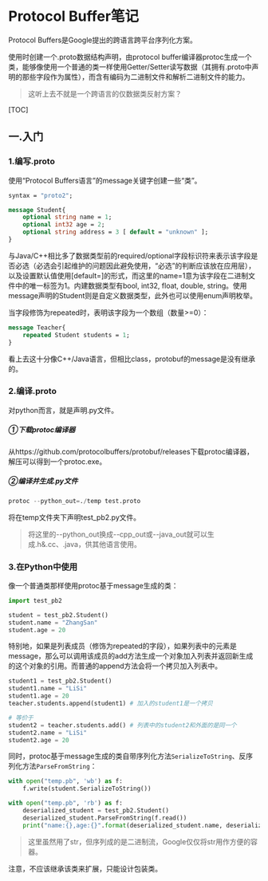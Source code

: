 # Protocol Buffer笔记

Protocol Buffers是Google提出的跨语言跨平台序列化方案。

使用时创建一个.proto数据结构声明，由protocol buffer编译器protoc生成一个类，能够像使用一个普通的类一样使用Getter/Setter读写数据（其拥有.proto中声明的那些字段作为属性），而含有编码为二进制文件和解析二进制文件的能力。

> 这听上去不就是一个跨语言的仅数据类反射方案？

[TOC]

## 一.入门

### 1.编写.proto

使用“Protocol Buffers语言”的message关键字创建一些“类”。

```protobuf
syntax = "proto2";

message Student{
    optional string name = 1;
    optional int32 age = 2;
    optional string address = 3 [ default = "unknown" ];
}
```

与Java/C++相比多了数据类型前的required/optional字段标识符来表示该字段是否必选（必选会引起维护的问题因此避免使用，“必选”的判断应该放在应用层），以及设置默认值使用[default=]的形式，而这里的name=1意为该字段在二进制文件中的唯一标签为1。内建数据类型有bool, int32, float, double, string。使用message声明的Student则是自定义数据类型，此外也可以使用enum声明枚举。

当字段修饰为repeated时，表明该字段为一个数组（数量>=0）：

```protobuf
message Teacher{
    repeated Student students = 1;
}
```

看上去这十分像C++/Java语言，但相比class，protobuf的message是没有继承的。

### 2.编译.proto

对python而言，就是声明.py文件。

##### ①下载protoc编译器

从https://github.com/protocolbuffers/protobuf/releases下载protoc编译器，解压可以得到一个protoc.exe。

##### ②编译并生成.py文件

```python
protoc --python_out=./temp test.proto
```

将在temp文件夹下声明test_pb2.py文件。

> 将这里的--python_out换成--cpp_out或--java_out就可以生成.h&.cc、.java，供其他语言使用。

### 3.在Python中使用

像一个普通类那样使用protoc基于message生成的类：

```python
import test_pb2

student = test_pb2.Student()
student.name = "ZhangSan"
student.age = 20
```

特别地，如果是列表成员（修饰为repeated的字段），如果列表中的元素是message，那么可以调用该成员的add方法生成一个对象加入列表并返回新生成的这个对象的引用。而普通的append方法会将一个拷贝加入列表中。

```python
student1 = test_pb2.Student()
student1.name = "LiSi"
student1.age = 20
teacher.students.append(student1) # 加入的student1是一个拷贝

# 等价于
student2 = teacher.students.add() # 列表中的student2和外面的是同一个
student2.name = "LiSi"
student2.age = 20
```

同时，protoc基于message生成的类自带序列化方法`SerializeToString`、反序列化方法`ParseFromString`：

```python
with open("temp.pb", 'wb') as f:
    f.write(student.SerializeToString())

with open("temp.pb", 'rb') as f:
    deserialized_student = test_pb2.Student()
    deserialized_student.ParseFromString(f.read())
    print("name:{},age:{}".format(deserialized_student.name, deserialized_student.age))
```

> 这里虽然用了str，但序列成的是二进制流，Google仅仅将str用作方便的容器。

注意，不应该继承该类来扩展，只能设计包装类。

